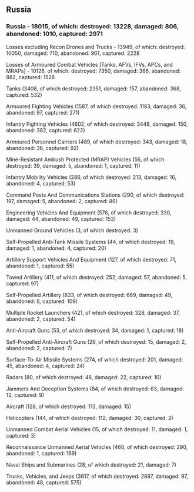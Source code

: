 
 
 ## Russia
 
 ### Russia - 18015, of which: destroyed: 13228, damaged: 806, abandoned: 1010, captured: 2971

 Losses excluding Recon Drones and Trucks - 13949, of which: destroyed: 10050, damaged: 710, abandoned: 961, captured: 2228

 Losses of Armoured Combat Vehicles [Tanks, AFVs, IFVs, APCs, and MRAPs] - 10126, of which: destroyed: 7350, damaged: 366, abandoned: 882, captured: 1528

 

 

 Tanks (3408, of which destroyed: 2351, damaged: 157, abandoned: 368, captured: 532)

 Armoured Fighting Vehicles (1587, of which destroyed: 1183, damaged: 36, abandoned: 97, captured: 271)

 Infantry Fighting Vehicles (4602, of which destroyed: 3448, damaged: 150, abandoned: 382, captured: 622)

 Armoured Personnel Carriers (489, of which destroyed: 343, damaged: 18, abandoned: 36, captured: 92)

 Mine-Resistant Ambush Protected (MRAP) Vehicles (56, of which destroyed: 39, damaged: 5, abandoned: 1, captured: 11)

 Infantry Mobility Vehicles (286, of which destroyed: 213, damaged: 16, abandoned: 4, captured: 53)

 Command Posts And Communications Stations (290, of which destroyed: 197, damaged: 5, abandoned: 2, captured: 86)

 Engineering Vehicles And Equipment (576, of which destroyed: 330, damaged: 44, abandoned: 49, captured: 153)

 Unmanned Ground Vehicles (3, of which destroyed: 3)

 Self-Propelled Anti-Tank Missile Systems (44, of which destroyed: 19, damaged: 1, abandoned: 4, captured: 20)

 Artillery Support Vehicles And Equipment (127, of which destroyed: 71, abandoned: 1, captured: 55)

 Towed Artillery (411, of which destroyed: 252, damaged: 57, abandoned: 5, captured: 97)

 Self-Propelled Artillery (833, of which destroyed: 669, damaged: 49, abandoned: 6, captured: 109)

 Multiple Rocket Launchers (421, of which destroyed: 328, damaged: 37, abandoned: 2, captured: 54)

 Anti-Aircraft Guns (53, of which destroyed: 34, damaged: 1, captured: 18)

 Self-Propelled Anti-Aircraft Guns (26, of which destroyed: 15, damaged: 2, abandoned: 2, captured: 7)

 Surface-To-Air Missile Systems (274, of which destroyed: 201, damaged: 45, abandoned: 4, captured: 24)

 Radars (80, of which destroyed: 48, damaged: 22, captured: 10)

 Jammers And Deception Systems (84, of which destroyed: 63, damaged: 12, captured: 9)

 Aircraft (128, of which destroyed: 113, damaged: 15)

 Helicopters (144, of which destroyed: 112, damaged: 30, captured: 2)

 Unmanned Combat Aerial Vehicles (15, of which destroyed: 11, damaged: 1, captured: 3)

 Reconnaissance Unmanned Aerial Vehicles (460, of which destroyed: 290, abandoned: 1, captured: 169)

 Naval Ships and Submarines (28, of which destroyed: 21, damaged: 7)

 Trucks, Vehicles, and Jeeps (3617, of which destroyed: 2897, damaged: 97, abandoned: 48, captured: 575)

